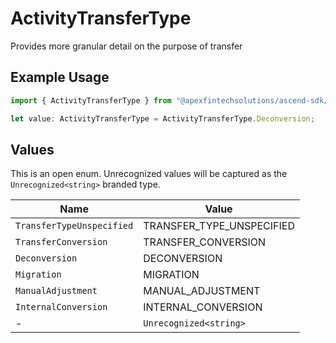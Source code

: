 # ActivityTransferType

Provides more granular detail on the purpose of transfer

## Example Usage

```typescript
import { ActivityTransferType } from "@apexfintechsolutions/ascend-sdk/models/components";

let value: ActivityTransferType = ActivityTransferType.Deconversion;
```

## Values

This is an open enum. Unrecognized values will be captured as the `Unrecognized<string>` branded type.

| Name                      | Value                     |
| ------------------------- | ------------------------- |
| `TransferTypeUnspecified` | TRANSFER_TYPE_UNSPECIFIED |
| `TransferConversion`      | TRANSFER_CONVERSION       |
| `Deconversion`            | DECONVERSION              |
| `Migration`               | MIGRATION                 |
| `ManualAdjustment`        | MANUAL_ADJUSTMENT         |
| `InternalConversion`      | INTERNAL_CONVERSION       |
| -                         | `Unrecognized<string>`    |